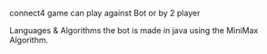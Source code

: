 connect4 game
can play against Bot or by 2 player

Languages & Algorithms
the bot is made in java using the MiniMax Algorithm.
